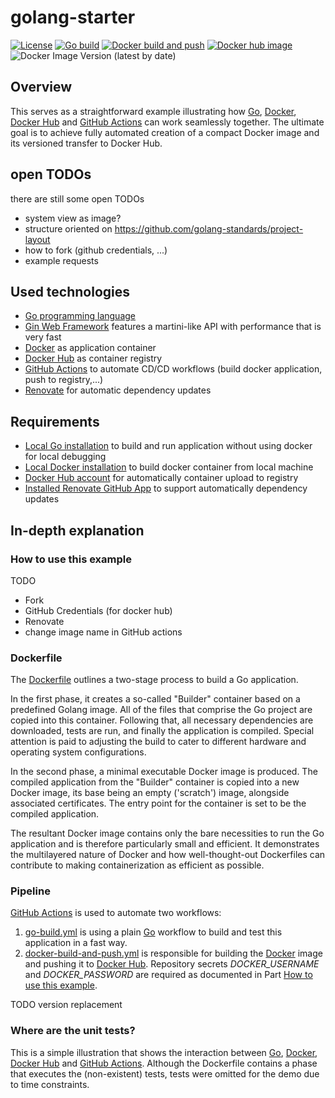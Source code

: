 # golang-starter

[![License](https://img.shields.io/badge/License-Apache%202.0-blue.svg)](https://opensource.org/licenses/Apache-2.0)
[![Go build](https://github.com/larmic/golang-starter/actions/workflows/go-build.yml/badge.svg)](https://github.com/larmic/golang-starter/actions/workflows/go-build.yml)
[![Docker build and push](https://github.com/larmic/golang-starter/actions/workflows/docker-build-and-push.yml/badge.svg)](https://github.com/larmic/golang-starter/actions/workflows/docker-build-and-push.yml)
[![Docker hub image](https://img.shields.io/docker/image-size/larmic/golang-starter-example?label=dockerhub)](https://hub.docker.com/repository/docker/larmic/golang-starter-example)
![Docker Image Version (latest by date)](https://img.shields.io/docker/v/larmic/golang-starter-example)

## Overview
This serves as a straightforward example illustrating how [Go](https://go.dev/), [Docker](https://www.docker.com/), 
[Docker Hub](https://hub.docker.com/) and [GitHub Actions](https://github.com/features/actions) can work seamlessly together. 
The ultimate goal is to achieve fully automated creation of a compact Docker image and its versioned 
transfer to Docker Hub.

## open TODOs
there are still some open TODOs
* system view as image?  
* structure oriented on https://github.com/golang-standards/project-layout  
* how to fork (github credentials, ...)  
* example requests  

## Used technologies
* [Go programming language](https://go.dev/)
* [Gin Web Framework](https://github.com/gin-gonic/gin) features a martini-like API with performance that is very fast
* [Docker](https://www.docker.com/) as application container
* [Docker Hub](https://hub.docker.com/) as container registry
* [GitHub Actions](https://github.com/features/actions) to automate CD/CD workflows (build docker application, push to registry,...)
* [Renovate](renovate.json) for automatic dependency updates 

## Requirements
* [Local Go installation](https://go.dev/doc/install) to build and run application without using docker for local debugging
* [Local Docker installation](https://docs.docker.com/engine/install/) to build docker container from local machine
* [Docker Hub account](https://hub.docker.com/signup) for automatically container upload to registry
* [Installed Renovate GitHub App](https://github.com/apps/renovate) to support automatically dependency updates

## In-depth explanation

### How to use this example

TODO

* Fork
* GitHub Credentials (for docker hub)
* Renovate
* change image name in GitHub actions

### Dockerfile

The [Dockerfile](Dockerfile) outlines a two-stage process to build a Go application.

In the first phase, it creates a so-called "Builder" container based on a predefined Golang image. All of the files that
comprise the Go project are copied into this container. Following that, all necessary dependencies are downloaded, tests
are run, and finally the application is compiled. Special attention is paid to adjusting the build to cater to different
hardware and operating system configurations.

In the second phase, a minimal executable Docker image is produced. The compiled application from the "Builder"
container is copied into a new Docker image, its base being an empty ('scratch') image, alongside associated
certificates. The entry point for the container is set to be the compiled application.

The resultant Docker image contains only the bare necessities to run the Go application and is therefore particularly
small and efficient. It demonstrates the multilayered nature of Docker and how well-thought-out Dockerfiles can
contribute to making containerization as efficient as possible.

### Pipeline

[GitHub Actions](https://github.com/features/actions) is used to automate two workflows:

1. [go-build.yml](.github/workflows/go-build.yml) 
   is using a plain [Go](https://go.dev/) workflow to build and test this application in a fast way.
2. [docker-build-and-push.yml](.gitignore/workflows/docker-build-and-push.yml)
   is responsible for building the [Docker](https://www.docker.com/) image and pushing it to [Docker Hub](https://hub.docker.com/).
   Repository secrets _DOCKER_USERNAME_ and _DOCKER_PASSWORD_ are required as documented in Part [How to use this example](#how-to-use-this-example).

TODO version replacement

### Where are the unit tests?

This is a simple illustration that shows the interaction between [Go](https://go.dev/), [Docker](https://www.docker.com/), [Docker Hub](https://hub.docker.com/) and 
[GitHub Actions](https://github.com/features/actions). Although the Dockerfile contains a phase that executes the 
(non-existent) tests, tests were omitted for the demo due to time constraints.